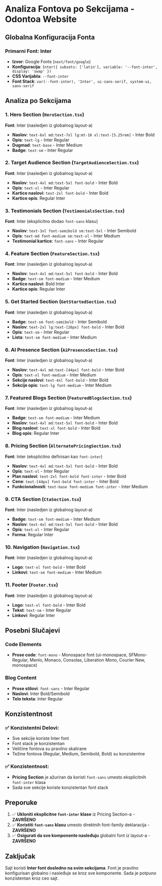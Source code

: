 # Analiza Fontova po Sekcijama - Odontoa Website

## Globalna Konfiguracija Fonta

### Primarni Font: Inter
- **Izvor**: Google Fonts (`next/font/google`)
- **Konfiguracija**: `Inter({ subsets: ['latin'], variable: '--font-inter', display: 'swap' })`
- **CSS Varijabla**: `--font-inter`
- **Font Stack**: `var(--font-inter), 'Inter', ui-sans-serif, system-ui, sans-serif`

## Analiza po Sekcijama

### 1. Hero Section (`HeroSection.tsx`)
**Font**: Inter (nasledjen iz globalnog layout-a)
- **Naslov**: `text-6xl md:text-7xl lg:mt-16 xl:text-[5.25rem]` - Inter Bold
- **Opis**: `text-lg` - Inter Regular
- **Dugmad**: `text-base` - Inter Medium
- **Badge**: `text-sm` - Inter Regular

### 2. Target Audience Section (`TargetAudienceSection.tsx`)
**Font**: Inter (nasledjen iz globalnog layout-a)
- **Naslov**: `text-4xl md:text-5xl font-bold` - Inter Bold
- **Opis**: `text-xl` - Inter Regular
- **Kartice naslovi**: `text-2xl font-bold` - Inter Bold
- **Kartice opis**: Regular Inter

### 3. Testimonials Section (`TestimonialsSection.tsx`)
**Font**: Inter (eksplicitno dodao `font-sans` klasu)
- **Naslov**: `text-3xl font-semibold sm:text-5xl` - Inter Semibold
- **Opis**: `text-md font-medium sm:text-xl` - Inter Medium
- **Testimonial kartice**: `font-sans` - Inter Regular

### 4. Feature Section (`FeatureSection.tsx`)
**Font**: Inter (nasledjen iz globalnog layout-a)
- **Naslov**: `text-4xl md:text-5xl font-bold` - Inter Bold
- **Badge**: `text-sm font-medium` - Inter Medium
- **Kartice naslovi**: Bold Inter
- **Kartice opis**: Regular Inter

### 5. Get Started Section (`GetStartedSection.tsx`)
**Font**: Inter (nasledjen iz globalnog layout-a)
- **Badge**: `text-sm font-semibold` - Inter Semibold
- **Naslov**: `text-2xl lg:text-[26px] font-bold` - Inter Bold
- **Opis**: `text-sm` - Inter Regular
- **Lista**: `text-sm font-medium` - Inter Medium

### 6. AI Presence Section (`AiPresenceSection.tsx`)
**Font**: Inter (nasledjen iz globalnog layout-a)
- **Naslov**: `text-4xl md:text-[44px] font-bold` - Inter Bold
- **Opis**: `text-xl font-medium` - Inter Medium
- **Sekcije naslovi**: `text-4xl font-bold` - Inter Bold
- **Sekcije opis**: `text-lg font-medium` - Inter Medium

### 7. Featured Blogs Section (`FeaturedBlogsSection.tsx`)
**Font**: Inter (nasledjen iz globalnog layout-a)
- **Badge**: `text-sm font-medium` - Inter Medium
- **Naslov**: `text-4xl md:text-5xl font-bold` - Inter Bold
- **Blog naslovi**: `text-xl font-bold` - Inter Bold
- **Blog opis**: Regular Inter

### 8. Pricing Section (`AlternatePricingSection.tsx`)
**Font**: Inter (eksplicitno definisan kao `font-inter`)
- **Naslov**: `text-4xl md:text-5xl font-bold` - Inter Bold
- **Opis**: `text-xl` - Inter Regular
- **Plan naslovi**: `text-2xl font-bold font-inter` - Inter Bold
- **Cene**: `text-[44px] font-bold font-inter` - Inter Bold
- **Funkcionalnosti**: `text-base font-medium font-inter` - Inter Medium

### 9. CTA Section (`CtaSection.tsx`)
**Font**: Inter (nasledjen iz globalnog layout-a)
- **Badge**: `text-sm font-medium` - Inter Medium
- **Naslov**: `text-4xl md:text-5xl font-bold` - Inter Bold
- **Opis**: `text-xl` - Inter Regular
- **Forma**: Regular Inter

### 10. Navigation (`Navigation.tsx`)
**Font**: Inter (nasledjen iz globalnog layout-a)
- **Logo**: `text-xl font-bold` - Inter Bold
- **Linkovi**: `text-sm font-medium` - Inter Medium

### 11. Footer (`Footer.tsx`)
**Font**: Inter (nasledjen iz globalnog layout-a)
- **Logo**: `text-xl font-bold` - Inter Bold
- **Tekst**: `text-sm` - Inter Regular
- **Linkovi**: Regular Inter

## Posebni Slučajevi

### Code Elements
- **Prose code**: `font-mono` - Monospace font (ui-monospace, SFMono-Regular, Menlo, Monaco, Consolas, Liberation Mono, Courier New, monospace)

### Blog Content
- **Prose stilovi**: `font-sans` - Inter Regular
- **Naslovi**: Inter Bold/Semibold
- **Telo teksta**: Inter Regular

## Konzistentnost

### ✅ Konzistentni Delovi:
- Sve sekcije koriste Inter font
- Font stack je konzistentan
- Veličine fontova su pravilno skalirane
- Težine fontova (Regular, Medium, Semibold, Bold) su konzistentne

### ✅ Konzistentnost:
- **Pricing Section** je ažuriran da koristi `font-sans` umesto eksplicitnih `font-inter` klasa
- Sada sve sekcije koriste konzistentan font stack

## Preporuke

1. ✅ **Ukloniti eksplicitne `font-inter` klase** iz Pricing Section-a - **ZAVRŠENO**
2. ✅ **Koristiti `font-sans` klasu** umesto direktnih font-family deklaracija - **ZAVRŠENO**
3. ✅ **Osigurati da sve komponente nasleđuju** globalni font iz layout-a - **ZAVRŠENO**

## Zaključak

Sajt koristi **Inter font dosledno na svim sekcijama**. Font je pravilno konfigurisan globalno i nasleđuje se kroz sve komponente. Sada je potpuno konzistentan kroz ceo sajt. 